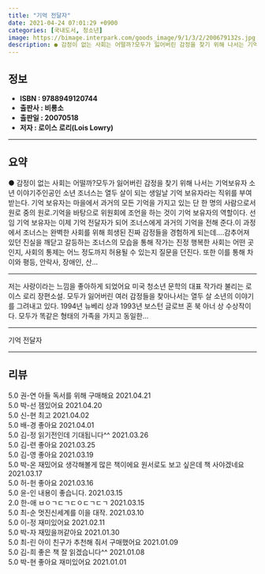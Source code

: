 ```yaml
---
title: "기억 전달자"
date: 2021-04-24 07:01:29 +0900
categories: [국내도서, 청소년]
image: https://bimage.interpark.com/goods_image/9/1/3/2/200679132s.jpg
description: ● 감정이 없는 사회는 어떨까?모두가 잃어버린 감정을 찾기 위해 나서는 기억보유자 소년 이야기주인공인 소년 조너스는 열두 살이 되는 생일날 기억 보유자라는 직위를 부여받는다. 기억 보유자는 마을에서 과거의 모든 기억을 가지고 있는 단 한 명의 사람으로서 원로 중의 원로.기억을 바탕으로
---
```


## **정보**

- **ISBN : 9788949120744**
- **출판사 : 비룡소**
- **출판일 : 20070518**
- **저자 : 로이스 로리(Lois Lowry)**

------



## **요약**

●  감정이 없는 사회는 어떨까?모두가 잃어버린 감정을 찾기 위해 나서는 기억보유자 소년 이야기주인공인 소년 조너스는 열두 살이 되는 생일날 기억 보유자라는 직위를 부여받는다. 기억 보유자는 마을에서 과거의 모든 기억을 가지고 있는 단 한 명의 사람으로서 원로 중의 원로.기억을 바탕으로 위원회에 조언을 하는 것이 기억 보유자의 역할이다. 선임 기억 보유자는 이제 기억 전달자가 되어 조너스에게 과거의 기억을 전해 준다.이 과정에서 조너스는 완벽한 사회를 위해 희생된 진짜 감정들을 경험하게 되는데….감추어져 있던 진실을 깨닫고 갈등하는 조너스의 모습을 통해 작가는 진정 행복한 사회는 어떤 곳인지, 사회의 통제는 어느 정도까지 허용될 수 있는지 질문을 던진다. 또한 이를 통해 차이와 평등, 안락사, 장애인, 산...

------

저는 사랑이라는 느낌을 좋아하게 되었어요 미국 청소년 문학의 대표 작가라 불리는 로이스 로리 장편소설. 모두가 잃어버린 여러 감정들을 찾아나서는 열두 살 소년의 이야기를 그려내고 있다. 1994년 뉴베리 상과 1993년 보스턴 글로브 혼 북 아너 상 수상작이다.  모두가 똑같은 형태의 가족을 가지고 동일한... 

------


기억 전달자 

------


## **리뷰** 

5.0 권-연 아들 독서를 위해 구매해요 2021.04.21 <br/>5.0 박-선 잼있어요 2021.04.20 <br/>5.0 신-현 최고 2021.04.02 <br/>5.0 배-경 좋아요  2021.04.01 <br/>5.0 김-정 읽기전인데 기대됩니다^^ 2021.03.26 <br/>5.0 김-련 좋아요 2021.03.25 <br/>5.0 김-영 좋아요 2021.03.19 <br/>5.0 박-온 재밌어요 생각해볼게 많은 책이에요 원서로도 보고 싶은데 책 사야겠네요 2021.03.17 <br/>5.0 허-헌 좋아요  2021.03.16 <br/>5.0 윤-인 내용이 좋습니다. 2021.03.15 <br/>2.0 한-애 ㅂㅇㄱㄷㄱㄷㅇㄷㄱㄷㄱ 2021.03.15 <br/>5.0 최-순 멋진신세계를 이을 대작. 2021.03.10 <br/>5.0 이-정 재미있어요 2021.02.11 <br/>5.0 박-자 재밌을꺼같아요 2021.01.30 <br/>5.0 최-린 아이 친구가 추천해 줘서 구매했어요 2021.01.09 <br/>5.0 김-희 좋은 책 잘 읽겠습니다^^ 2021.01.08 <br/>5.0 박-현 좋아요 재미있어요 2021.01.01 <br/>